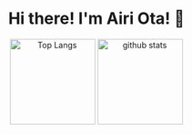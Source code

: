 <h1 align="center"> Hi there! I'm Airi Ota! 👋</h1>
<p align="center">
<img alt="Top Langs" height="150px" src="https://github-readme-stats.vercel.app/api/top-langs/?username=nunupy345345&count_private=true&layout=compact&theme=onedark" />
<img alt="github stats" height="150px" src="https://github-readme-stats.vercel.app/api?username=nunupy345345&count_private=true&theme=onedark&show_icons=true" />
</p>
</p>
<!--
**nunupy345345/nunupy345345** is a ✨ _special_ ✨ repository because its `README.md` (this file) appears on your GitHub profile.

Here are some ideas to get you started:

- 🔭 I’m currently working on ...
- 🌱 I’m currently learning ...
- 👯 I’m looking to collaborate on ...
- 🤔 I’m looking for help with ...
- 💬 Ask me about ...
- 📫 How to reach me: ...
- 😄 Pronouns: ...
- ⚡ Fun fact: ...
-->
